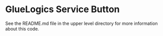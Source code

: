 # GlueLogics Service Button


See the README.md file in the upper level directory for more information about this code.
